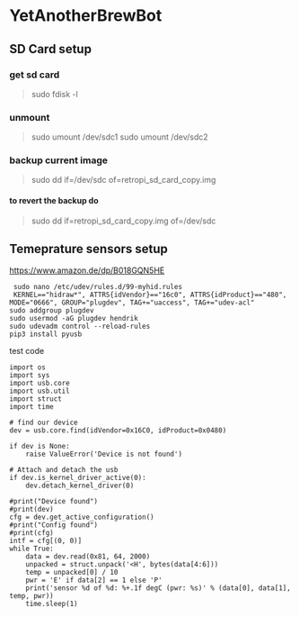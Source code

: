 # YetAnotherBrewBot

## SD Card setup
### get sd card
> sudo fdisk -l

### unmount
> sudo umount /dev/sdc1
>  sudo umount /dev/sdc2

### backup current image
> sudo dd if=/dev/sdc of=retropi_sd_card_copy.img

#### to revert the backup do
> sudo dd if=retropi_sd_card_copy.img of=/dev/sdc

## Temeprature sensors setup
https://www.amazon.de/dp/B018GQN5HE
```
 sudo nano /etc/udev/rules.d/99-myhid.rules
 KERNEL=="hidraw*", ATTRS{idVendor}=="16c0", ATTRS{idProduct}=="480",  MODE="0666", GROUP="plugdev", TAG+="uaccess", TAG+="udev-acl"
sudo addgroup plugdev
sudo usermod -aG plugdev hendrik
sudo udevadm control --reload-rules
pip3 install pyusb
```
test code
```
import os
import sys
import usb.core
import usb.util
import struct
import time

# find our device
dev = usb.core.find(idVendor=0x16C0, idProduct=0x0480)

if dev is None:
    raise ValueError('Device is not found')

# Attach and detach the usb
if dev.is_kernel_driver_active(0):
    dev.detach_kernel_driver(0)

#print("Device found")
#print(dev)
cfg = dev.get_active_configuration()
#print("Config found")
#print(cfg)
intf = cfg[(0, 0)]
while True:
    data = dev.read(0x81, 64, 2000)
    unpacked = struct.unpack('<H', bytes(data[4:6]))
    temp = unpacked[0] / 10
    pwr = 'E' if data[2] == 1 else 'P'
    print('sensor %d of %d: %+.1f degC (pwr: %s)' % (data[0], data[1], temp, pwr))
    time.sleep(1)
```

